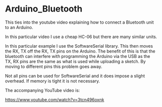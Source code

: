 # Arduino_Bluetooth
This ties into the youtube video explaining how to connect a Bluetooth unit to an Arduino.

In this particular video I use a cheap HC-06 but there are many similar units.

In this particular example I use the SoftwareSerial library. This then moves the RX, TX off the RX, TX pins on the Arduino. The benefit of this is that the bluetooth can interfere with programming the Arduino via the USB as the TX, RX pins are the same as what is used while uploading a sketch. By moving to different pins this problem goes away. 

Not all pins can be used for SoftwareSerial and it does impose a slight overhead. If memory is tight it is not necessary. 

The accompanying YouTube video is:

https://www.youtube.com/watch?v=3tcn496oxnk


